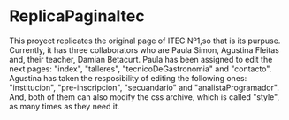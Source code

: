 # ReplicaPaginaItec
This proyect replicates the original page of ITEC Nº1,so that is its purpuse.
Currently, it has three collaborators who are Paula Simon, Agustina Fleitas and, their teacher, Damian Betacurt.
Paula has been assigned to edit the next pages: "index", "talleres", "tecnicoDeGastronomia" and "contacto". Agustina has taken the resposibility of editing the following ones: "institucion", "pre-inscripcion", "secuandario" and "analistaProgramador". And, both of them  can also modify the css archive, which is called "style", as many times as they need it.
